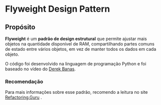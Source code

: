 # Flyweight Design Pattern

## Propósito

**Flyweight** é um **padrão de design estrutural** que permite ajustar mais objetos na quantidade disponível de RAM, compartilhando partes comuns de estado entre vários objetos, em vez de manter todos os dados em cada objeto.

O código foi desenvolvido na linguagem de programação Python e foi baseado no vídeo do [Derek Banas](https://www.youtube.com/watch?v=0vV-R2926ss&list=PLF206E906175C7E07&index=19).

### Recomendação

Para mais informações sobre esse padrão, recomendo a leitura no site [Refactoring.Guru](https://refactoring.guru/design-patterns/flyweight) .
